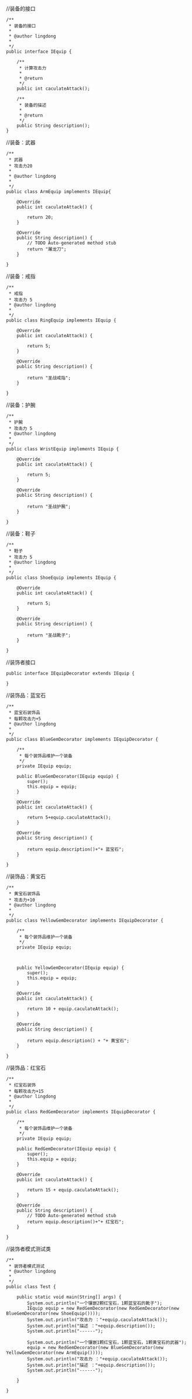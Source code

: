 //装备的接口  

	/**
	 * 装备的接口
	 * 
	 * @author lingdong
	 *
	 */
	public interface IEquip {
	
		/**
		 * 计算攻击力
		 * 
		 * @return
		 */
		public int caculateAttack();
		
		/**
		 * 装备的描述
		 * 
		 * @return
		 */
		public String description();
	}
//装备：武器

	/**
	 * 武器
	 * 攻击力20
	 * 
	 * @author lingdong
	 *
	 */
	public class ArmEquip implements IEquip{
	
		@Override
		public int caculateAttack() {
			
			return 20;
		}
	
		@Override
		public String description() {
			// TODO Auto-generated method stub
			return "屠龙刀";
		}
	
	}
//装备：戒指

	/**
	 * 戒指
	 * 攻击力 5
	 * @author lingdong
	 *
	 */
	public class RingEquip implements IEquip {
	
		@Override
		public int caculateAttack() {
			
			return 5;
		}
	
		@Override
		public String description() {
			
			return "圣战戒指";
		}
	
	}
//装备：护腕

	/**
	 * 护腕
	 * 攻击力 5
	 * @author lingdong
	 *
	 */
	public class WristEquip implements IEquip {
	
		@Override
		public int caculateAttack() {
			
			return 5;
		}
	
		@Override
		public String description() {
			
			return "圣战护腕";
		}
	
	}
//装备：鞋子

	/**
	 * 鞋子
	 * 攻击力 5
	 * @author lingdong
	 *
	 */
	public class ShoeEquip implements IEquip {
	
		@Override
		public int caculateAttack() {
			
			return 5;
		}
	
		@Override
		public String description() {
			
			return "圣战靴子";
		}
	
	}
//装饰者接口

	public interface IEquipDecorator extends IEquip {
	
	}
//装饰品：蓝宝石

	/**
	 * 蓝宝石装饰品
	 * 每颗攻击力+5
	 * @author lingdong
	 *
	 */
	public class BlueGemDecorator implements IEquipDecorator {
	
		/**
		 * 每个装饰品维护一个装备
		 */
		private IEquip equip;
		
		public BlueGemDecorator(IEquip equip) {
			super();
			this.equip = equip;
		}
	
		@Override
		public int caculateAttack() {
			
			return 5+equip.caculateAttack();
		}
	
		@Override
		public String description() {
			
			return equip.description()+"+ 蓝宝石";
		}
	
	}
//装饰品：黄宝石

	/**
	 * 黄宝石装饰品
	 * 攻击力+10
	 * @author lingdong
	 *
	 */
	public class YellowGemDecorator implements IEquipDecorator {
	
		/**
		 * 每个装饰品维护一个装备
		 */
		private IEquip equip;
		
		
		
		public YellowGemDecorator(IEquip equip) {
			super();
			this.equip = equip;
		}
	
		@Override
		public int caculateAttack() {
			
			return 10 + equip.caculateAttack();
		}
	
		@Override
		public String description() {
			
			return equip.description() + "+ 黄宝石";
		}
	
	}
//装饰品：红宝石

	/**
	 * 红宝石装饰 
	 * 每颗攻击力+15
	 * @author lingdong
	 *
	 */
	public class RedGemDecorator implements IEquipDecorator {
	
		/**
		 * 每个装饰品维护一个装备
		 */
		private IEquip equip;
		
		public RedGemDecorator(IEquip equip) {
			super();
			this.equip = equip;
		}
	
		@Override
		public int caculateAttack() {
			
			return 15 + equip.caculateAttack();
		}
	
		@Override
		public String description() {
			// TODO Auto-generated method stub
			return equip.description()+"+ 红宝石";
		}
	
	}
//装饰者模式测试类

	/**
	 * 装饰者模式测试
	 * @author lingdong
	 *
	 */
	public class Test {
	
		public static void main(String[] args) {
			System.out.println("一个镶嵌2颗红宝石，1颗蓝宝石的靴子");
			IEquip equip = new RedGemDecorator(new RedGemDecorator(new BlueGemDecorator(new ShoeEquip())));
			System.out.println("攻击力 ："+equip.caculateAttack());
			System.out.println("描述 ："+equip.description());
			System.out.println("------");
			
			System.out.println("一个镶嵌1颗红宝石，1颗蓝宝石，1颗黄宝石的武器");
			equip = new RedGemDecorator(new BlueGemDecorator(new YellowGemDecorator(new ArmEquip())));
			System.out.println("攻击力 ："+equip.caculateAttack());
			System.out.println("描述 ："+equip.description());
			System.out.println("------");
			
		}
	
	}    
